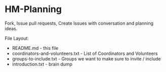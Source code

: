 HM-Planning
===========

Fork, Issue pull requests, Create Issues with conversation and planning ideas.

File Layout:
* README.md - this file
* coordinators-and-volunteers.txt - List of Coordinators and Volunteers
* groups-to-include.txt - Groups we want to make sure to invite / include
* introduction.txt - brain dump

